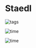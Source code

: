 # Staedl

![tags](img/infobar_tags_b.svg)

![time](img/infobar_time_b.svg)

![time](img/infobar_scroll_b.svg)
